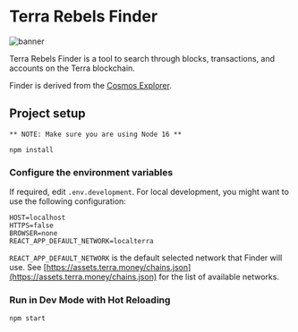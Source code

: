 # Terra Rebels Finder

![banner](./terra-finder.png)

Terra Rebels Finder is a tool to search through blocks, transactions, and accounts on the Terra blockchain.

Finder is derived from the [Cosmos Explorer](https://github.com/cosmos/explorer).

## Project setup

```
** NOTE: Make sure you are using Node 16 **
```
```
npm install
```

### Configure the environment variables

If required, edit `.env.development`.
For local development, you might want to use the following configuration:

```
HOST=localhost
HTTPS=false
BROWSER=none
REACT_APP_DEFAULT_NETWORK=localterra
```

`REACT_APP_DEFAULT_NETWORK` is the default selected network that Finder will use.
See [https://assets.terra.money/chains.json](https://assets.terra.money/chains.json) for the list of available networks.


### Run in Dev Mode with Hot Reloading
```
npm start
```
